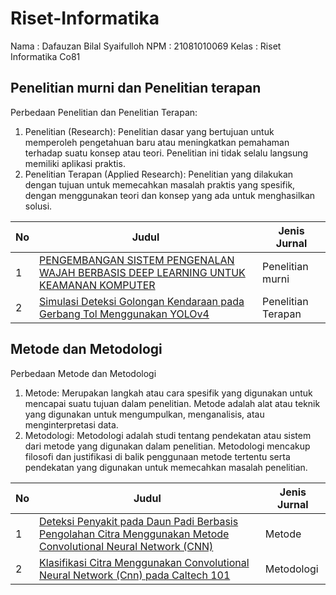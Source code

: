 # Riset-Informatika
Nama  : Dafauzan Bilal Syaifulloh
NPM   : 21081010069
Kelas : Riset Informatika Co81

## Penelitian murni dan Penelitian terapan

Perbedaan Penelitian dan Penelitian Terapan:

1. Penelitian (Research): Penelitian dasar yang bertujuan untuk memperoleh pengetahuan baru atau meningkatkan pemahaman terhadap suatu konsep atau teori. Penelitian ini tidak selalu langsung memiliki aplikasi praktis.
2. Penelitian Terapan (Applied Research): Penelitian yang dilakukan dengan tujuan untuk memecahkan masalah praktis yang spesifik, dengan menggunakan teori dan konsep yang ada untuk menghasilkan solusi.

| No | Judul                                              | Jenis Jurnal          |
|----|----------------------------------------------------|-------------------|
| 1  | [PENGEMBANGAN SISTEM PENGENALAN WAJAH BERBASIS DEEP LEARNING UNTUK KEAMANAN KOMPUTER](https://journal.universitaspahlawan.ac.id/index.php/jrpp/article/view/26787)                | Penelitian murni |
| 2  | [Simulasi Deteksi Golongan Kendaraan pada Gerbang Tol Menggunakan YOLOv4](https://ejurnal.umri.ac.id/index.php/coscitech/article/view/3928)  | Penelitian Terapan    |

## Metode dan Metodologi

Perbedaan Metode dan Metodologi

1. Metode: Merupakan langkah atau cara spesifik yang digunakan untuk mencapai suatu tujuan dalam penelitian. Metode adalah alat atau teknik yang digunakan untuk mengumpulkan, menganalisis, atau menginterpretasi data.
2. Metodologi: Metodologi adalah studi tentang pendekatan atau sistem dari metode yang digunakan dalam penelitian. Metodologi mencakup filosofi dan justifikasi di balik penggunaan metode tertentu serta pendekatan yang digunakan untuk memecahkan masalah penelitian.

| No | Judul                                              | Jenis Jurnal          |
|----|----------------------------------------------------|-------------------|
| 1  | [Deteksi Penyakit pada Daun Padi Berbasis Pengolahan Citra Menggunakan Metode Convolutional Neural Network (CNN) ](https://pdfs.semanticscholar.org/98ef/fac749872b34e9862ecd5e3e557853d50c86.pdf)                | Metode |
| 2  | [Klasifikasi Citra Menggunakan Convolutional Neural Network (Cnn) pada Caltech 101](https://ejurnal.its.ac.id/index.php/teknik/article/viewFile/15696/2553) | Metodologi|
